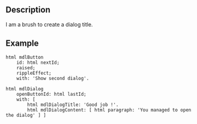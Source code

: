 Description
--------------------

I am a brush to create a dialog title.

Example
--------------------

	html mdlButton
		id: html nextId;
		raised;
		rippleEffect;
		with: 'Show second dialog'.
		
	html mdlDialog
		openButtonId: html lastId;
		with: [ 
			html mdlDialogTitle: 'Good job !'.
			html mdlDialogContent: [ html paragraph: 'You managed to open the dialog' ] ]